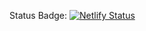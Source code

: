 Status Badge:
[![Netlify Status](https://api.netlify.com/api/v1/badges/e11c0914-c78b-472e-89fc-f97d45beadae/deploy-status)](https://app.netlify.com/sites/uclacampustourguides/deploys)

